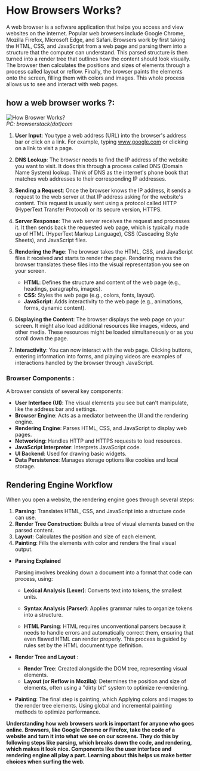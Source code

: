 ﻿
# How Browsers Works?

A web browser is a software application that helps you access and view websites on the internet. Popular web browsers include Google Chrome, Mozilla Firefox, Microsoft Edge, and Safari. Browsers work by first taking the HTML, CSS, and JavaScript from a web page and parsing them into a structure that the computer can understand. This parsed structure is then turned into a render tree that outlines how the content should look visually. The browser then calculates the positions and sizes of elements through a process called layout or reflow. Finally, the browser paints the elements onto the screen, filling them with colors and images. This whole process allows us to see and interact with web pages.


## how a web browser works ?:


![How Broswer Works?](https://browserstack.wpenginepowered.com/wp-content/uploads/2023/06/How-does-a-Browser-Work.png)                 
*PC: browserstack(dot)com*

 1. **User Input**: 
 You type a web address (URL) into the browser's address bar or click on a link. For example, typing www.google.com or clicking on a link to visit a page.
    
2. **DNS Lookup**:
     The browser needs to find the IP address of the website you want to visit. It does this through a process called DNS (Domain Name System) lookup. Think of DNS as the internet's phone book that    matches web addresses to their corresponding IP addresses.

3. **Sending a Request**:
     Once the browser knows the IP address, it sends a request to the web server at that IP address asking for the website's content. This request is usually sent using a protocol called HTTP (HyperText Transfer Protocol) or its secure version, HTTPS.
    
4. **Server Response**:
      The web server receives the request and processes it. It then sends back the requested web page, which is typically made up of HTML (HyperText Markup Language), CSS (Cascading Style Sheets), and JavaScript files.
    
5. **Rendering the Page**:
      The browser takes the HTML, CSS, and JavaScript files it received and starts to render the page. Rendering means the browser translates these files into the visual representation you see on your screen.

   - **HTML**: Defines the structure and content of the web page (e.g., headings, paragraphs, images).
   - **CSS**: Styles the web page (e.g., colors, fonts, layout).
   - **JavaScript**: Adds interactivity to the web page (e.g., animations, forms, dynamic content).
    
7. **Displaying the Content**:
      The browser displays the web page on your screen. It might also load additional resources like images, videos, and other media.
    These resources might be loaded simultaneously or as you scroll down
    the page.
    
8. **Interactivity**:
      You can now interact with the web page. Clicking buttons, entering information into forms, and playing videos are examples of interactions handled by the browser through JavaScript.

### Browser Components :

A browser consists of several key components:

- **User Interface (UI)**: The visual elements you see but can't manipulate, like the address bar and settings.
- **Browser Engine**: Acts as a mediator between the UI and the rendering engine.
- **Rendering Engine**: Parses HTML, CSS, and JavaScript to display web pages.
- **Networking**: Handles HTTP and HTTPS requests to load resources.
- **JavaScript Interpreter**: Interprets JavaScript code.
- **UI Backend**: Used for drawing basic widgets.
- **Data Persistence**: Manages storage options like cookies and local storage.

## **Rendering Engine Workflow**

When you open a website, the rendering engine goes through several steps:

 1. **Parsing**: Translates HTML, CSS, and JavaScript into a structure code can use.
 2. **Render Tree Construction**: Builds a tree of visual elements based on the parsed content.
 3. **Layout**: Calculates the position and size of each element.
 4. **Painting**: Fills the elements with color and renders the final visual output.



- **Parsing Explained**

   Parsing involves breaking down a document into a format that code can process, using:
   - **Lexical Analysis (Lexer)**: Converts text into tokens, the smallest units.
   - **Syntax Analysis (Parser)**: Applies grammar rules to organize tokens into a structure.

   - **HTML Parsing**: HTML requires unconventional parsers because it needs to handle errors and automatically correct them, ensuring that even flawed HTML can render properly. This process is guided by   rules set by the HTML document type definition.

- **Render Tree and Layout** :

   - **Render Tree**: Created alongside the DOM tree, representing visual elements.
   - **Layout (or Reflow in Mozilla)**: Determines the position and size of elements, often using a "dirty bit" system to optimize re-rendering.

- **Painting**:
    The final step is painting, which Applying colors and images to the render tree elements. Using global and incremental painting methods to optimize performance.


**Understanding how web browsers work is important for anyone who goes online. Browsers, like Google Chrome or Firefox, take the code of a website and turn it into what we see on our screens. They do this by following steps like parsing, which breaks down the code, and rendering, which makes it look nice. Components like the user interface and rendering engine all play a part. Learning about this helps us make better choices when surfing the web.**
